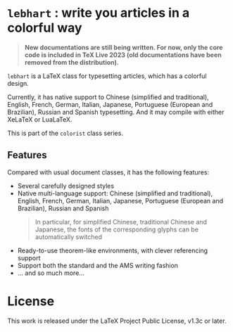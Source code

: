 <!-- Copyright (C) 2021-2023 by Jinwen XU -->

# `lebhart` : write you articles in a colorful way

> **New documentations are still being written. For now, only the core code is included in TeX Live 2023 (old documentations have been removed from the distribution).**

`lebhart` is a LaTeX class for typesetting articles, which has a colorful design.

Currently, it has native support to Chinese (simplified and traditional), English, French, German, Italian, Japanese, Portuguese (European and Brazilian), Russian and Spanish typesetting. And it may compile with either XeLaTeX or LuaLaTeX.

This is part of the `colorist` class series.

## Features

Compared with usual document classes, it has the following features:

- Several carefully designed styles
- Native multi-language support: Chinese (simplified and traditional), English, French, German, Italian, Japanese, Portuguese (European and Brazilian), Russian and Spanish
    > In particular, for simplified Chinese, traditional Chinese and Japanese, the fonts of the corresponding glyphs can be automatically switched
- Ready-to-use theorem-like environments, with clever referencing support
- Support both the standard and the AMS writing fashion
- ... and so much more...

# License

This work is released under the LaTeX Project Public License, v1.3c or later.

